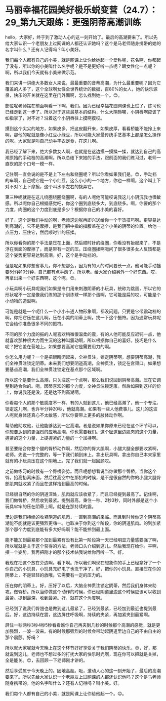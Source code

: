 # 马丽幸福花园美好极乐蜕变营（24.7）：29_第九天跟练：更强阴蒂高潮训练

hello，大家好，终于到了激动人心的这一刻开始了。最后的高潮要来了。所以先给大家认识一个老朋友上过网课的人都还认识她吗？这个是马老师随身携带的她的名字叫什么？还有人记得吗？叫小美好。

我们每个人都有自己的小美，就是网课上让你给她起一个爱称呢，花名啊，你都起了没有，所以你的小美叫什么名字呢？是不是更好听一点呢？跟女性化一点呢？啊，所以我们今天就有小美来做示范。

我们来讲一讲绝大多数女人来说，最最重要的音蒂高潮，为什么最重要呢？因为它覆盖的人多了，这个全球啊女性全世界统计的数据，百80%的女人，她的快乐源泉，快乐的开关就在这里在门外面啊，怎么找到她一个。😊。

部位呢老师摆在前面啊看一下啊，我们。因为已经幸福花园网课也上过了，练习也已经走到这一步了。所以对于这些最基本的结构，什么大阴唇哪，小阴唇啊应该了如指掌了，对不对？沿着这个小阴唇往上摸啊摸哎。

摸到这个尖尖的地方，如果皮多，把这皮翻开来，如果皮厚，看看桥能不能拎上来啊，那他的呢就是像小红豆小绿豆，所以可能大家最传统手艺基本上都是怎么操作的呢，大家就是叫自己动手丰衣足食，在这儿啊。

我已经了解下来，绝大多数女人啊，也就是在这边摸一摸揉一揉，就达到自己的高潮原始的手动档的高潮啊，所以总结下来她的手法，跟前面的我们练习过，老师一直砍的那个口号一模一样。

记住啊一直会说的是不是上下左右和绕圈呢？所以你看如果我们是。😊，手动挡的车啊，自己呢它是一个小红豆，这么小小的一个地方，你也一样啊，这个叫上下对不对？上下摩擦，这个叫水平左右的拨弄它。

第三种呢就是在这儿绕圈绕圈绕圈啊，有的人呢他可能哎说我这儿小阴沉我也很敏感。所以呢你自己根据感觉吧，你这个圈到底绕多大，到底绕多。啊，你要的那个力度，肉圈的这个力度到底是多少？根据你自己的小美的喜好。

好了，这个是我们手动的啊，老师这边呢再即兴送给你一个干货技巧啊。更容易达到高潮的，它不是摩擦，是我们把中指的指腹盖在这个小美的阴蒂的位置。给他一点压力，压住它，然后顺时针的压揉。

所以你看你的那个手法是压在上面，然后顺时针的绕圈，你看没有抬起来了，不是浮在表面的摩擦了，而是带有一定的压。压绕圈揉啊呃问了很多很多女人反馈都是这个姿势更容易达到高潮。好，这个是手动挡的。

但是呢如果你想省事儿，你不想那么，因为有的人的时间要长一点，他可能手动挡要5分钟10分钟，自己都有点手酸了。所以老。给大家介绍另外一个好东西。哎，再拿出来一个好东西啊，这个呢。😊。

小玩具啊小玩具呢我们如果是专门用来刺激阴蒂的小玩具，统称为跳蛋，所以它的形状呢不一定是像我们练的那个训练球一样那个蛋啊，它可能是扁的哎，可能是个小动物的造型啊。

可能是就是一个呃什么一个小小卡通人物形象啊，都没问题。只要是它带震动档的啊，你把它压在这儿啊，压在小美的阴蒂上啊，找一下这个振符。因为通常玩具呢它会给你准备很多不同的振符。

不同的那个力度的振的人呢喜欢稍微很温柔的震，有的人他可能反应迟钝一点，他就喜欢那种很大力而生沉的这种叫震动啊，所以根据你自己的喜好。技巧是什么呢？把它盖在营地上。如果想要高潮它是需要用力的啊。

你怎么用力呢？一个是把眼睛闭起来，全神贯注，锁定阴蒂啊，想要阴蒂高潮，我们全神贯注锁定阴蒂。未来我们想要阴道高潮，全神贯注，锁定在宫颈口。如果想要基点高潮，我们全神贯注锁定在基点那个区域啊。

所以这个是要什么高潮，只关注这一个点啊，那么我们说回到阴蒂高潮。压在它调整到适合你的。呃，因蒂喜欢的那个力度，全神贯注锁定康。然后如果到这样的份上，你说我还是没。还是达不到高潮啊。

你看每个人的那个敏感度不一样，有的人就到这儿，他已经高潮了，他一个专注。锁定这儿啊，也许半分钟20秒，他就高潮。如果有一些人他费事儿。这儿的这波人呢就身体还真心不太敏感，所以你要带上更多的肢体动作啊。

帮助他助攻他，让他能够达到一定高潮。者是说如果你原来已经在这个环节可以，你想要达到的更强烈的应地高潮，你也需要我们。这个密道里边肌肉的这个力量，握紧的这个力量，上提握紧的力量的一个加持啊。

甚至要结合你整个腿的臀桥动作啊，然后你的臀大肌啊，小腿大腿全部要收紧啊，老师。先说一个完整的，等一下我们躺到床上。拿出玩具啊，拿出你自己本来家里就有的小玩具压在这个阴地上。完了我们就一起回顾哎。

之前做练习的时候有一个臀桥姿势。而且呢想想看说当你做那个臀桥，当你这个臀。抬高抬离床面，然后往高空中在那抬的时候，是不是很自然的你的小腿大腿臀部肌肉就收紧了而且在这样抬到最高的时候。

已经很自然的你的阴道深处，肌肉就应该收紧了，而且已经提到最高了。记住啊，我们做臀桥，然后收到最紧。提到最高，秉住一秒、2秒3秒，同时外部是这个小玩具牢牢的压在阴蒂上啊，就是在那持续的震。

里边是我们持续的收紧阴道的肌肉，一直到高潮的来临。而且到时候你这个阴蒂高潮能不能就是该更强烈更嗨一。也取决于你到这个阶段，你的阴道肌肉。的到加紧那个那个力度到底能有多大好吗啊？能不能拎到最上面。

能不能加到最紧那个加到最紧有没有比第一阶段第一天已经明显力量感要强了啊，所以呢就是关于这个获得的方法，老师口头介绍到这儿。然后我现在给你。平啊，摆一个姿势，我再把刚才的那个技术帖我说给你再听一下。好。

我现在把这个放在旁边啊。看下啊。所以我们啊现在想象你的手上已经拿好了一个你自己的小玩具，小玩具充好电了也洗干净了。好，把你的小玩具。直接压在你的阴蒂上，不是轻轻的放哦，它需要有一定的压力的。

压在你的阴蒂上。好，压好了以后，大脑全神贯注锁定阴蒂，然后我们身体来助攻。做臀桥。所以当你做这个动作的时候，你已经阴道里边这个时候应该可以收到最紧。提到最深，收到最紧。好，就在这个角度啊。

已经到了说我们臀翘也是做到这儿最紧了，已经到最紧，已经加到最近也提到最后。好，这边持续在震，这边屏住呼吸啊，持续的夹紧，再加紧夹到最紧啊。

屏住一秒两秒3秒4秒5秒看看瞧你自己再夹到几秒的时候那个高潮的感觉，就是更加强烈，一波一波来。有的时候那强烈的时候会带动起阴道里边自己的不由自主的那个震颤。好吗？

所以就大家呢就今天晚上在这个环节好好享受关于我们阴蒂的快乐。😊，好，那就说到这儿，老师也不想过多的打扰大家的快乐时光啊，现在你可以把就是关掉，全是能关。😊，去回顾一下老师刚才讲的。

然后享受属于今天晚上的。因地高超。呃，激动人心的这一刻开始了，最后的高潮要来了。所以先给大家认识一个老朋友上过网课的人都还认识他吗？这个是马老师随身携带的，他的名字叫什么？还有人记得吗？叫小美。好。

我们每个人都有自己的小美，就是网课上让你给他起一个。😊。